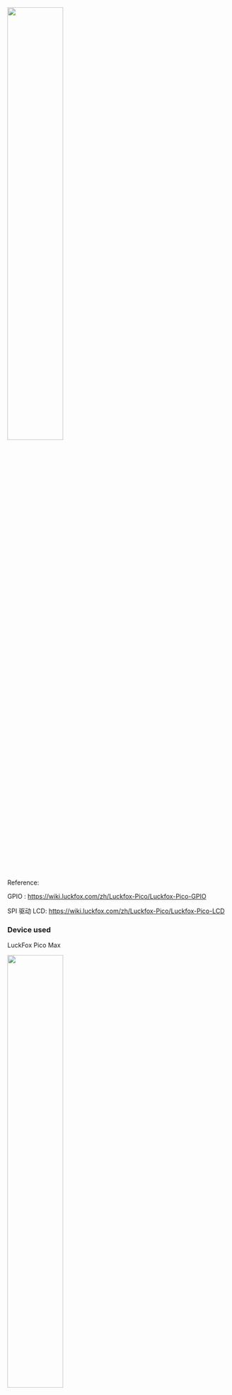 <img src="https://github.com/MartinRGB/MCU-SBC-Note/assets/7036706/3644c03a-9b99-4a37-95a0-0239772bacfc" width="50%" height="50%">


Reference:

GPIO : https://wiki.luckfox.com/zh/Luckfox-Pico/Luckfox-Pico-GPIO

SPI 驱动 LCD: https://wiki.luckfox.com/zh/Luckfox-Pico/Luckfox-Pico-LCD

### Device used

LuckFox Pico Max

<img src="https://github.com/MartinRGB/MCU-SBC-Note/assets/7036706/7476b7bc-aab7-4a0c-adfe-ba669c3abd61" width="50%" height="50%">

ST7789 LCD/Waveshare Pico LCD 2

<img src="https://github.com/MartinRGB/MCU-SBC-Note/assets/7036706/cb19b0bc-9d05-49a7-83eb-46e2f6f67f0e" width="50%" height="50%">

### hardware connection


<img src="https://user-images.githubusercontent.com/7036706/280813192-51f94bca-47d4-44ca-8ab7-0c5f96a07909.png" width="100%" height="100%"/>

Compare Pico LCD 2's GPIO Layout & LuckFox Pico's,The GPIOs used are:

| Name | Pin number | GPIO |
| -------- | ------- |------- |
| BL |72| GPIO2-PB0|
| RST|51|GPIO1-PC3|
| DIN|50|GPIO1-PC2|
| CLK|49|GPIO1-PC1|
| CS|48|GPIO1-PC0|
| DC|73|GPIO2-PB1|


<img src="https://user-images.githubusercontent.com/7036706/281272858-ee6a76f8-7652-43e0-b63e-58586f8503f0.png" width="100%" height="100%"/>

for Pico LCD 2inch's key:

| define in code| Printed Name in LCD Board | Pin number|
| -------- | ------- |------- |
| GET_KEY1|KEY0| 57|
| GET_KEY2|KEY1|69|
| GET_KEY_UP|KEY2|55|
| GET_KEY_PRESS|KEY3|54|

### Compile the IMAGE

modify `<SDK Directory>/sysdrv/source/kernel/arch/arm/boot/dts/rv1106g-luckfox-pico-pro-max.dts`

compile the IMAGE:

```
cd ~/Luckfox-Pico/luckfox-pico
./build.sh clean
./build.sh 
```

Burn the system via SocToolKit

### Compile the LCD Code

Modify Makefile with gcc path

gcc path:`<SDK directory\>/tools/linux/toolchain/arm-rockchip830-linux-uclibcgnueabihf/bin/arm-rockchip830-linux-uclibcgnueabihf-gcc`

```
CC=home/luckfox/Luckfox-Pico/luckfox-pico/tools/linux/toolchain/arm-rockchip830-linux-uclibcgnueabihf/bin/arm-rockchip830-linux-uclibcgnueabihf-gcc
```

Modify `DEV_Conig.h` in `c/lib/Config`

Compile the Code:

```
make clean
make
```


Copy whole folder to LuckFox Pico Max:

```
adb -s <device id> push <src> <dest>
adb -s <device id> shell
cd <dest>
chmod 777 main
./main <LCD inch number>
```
